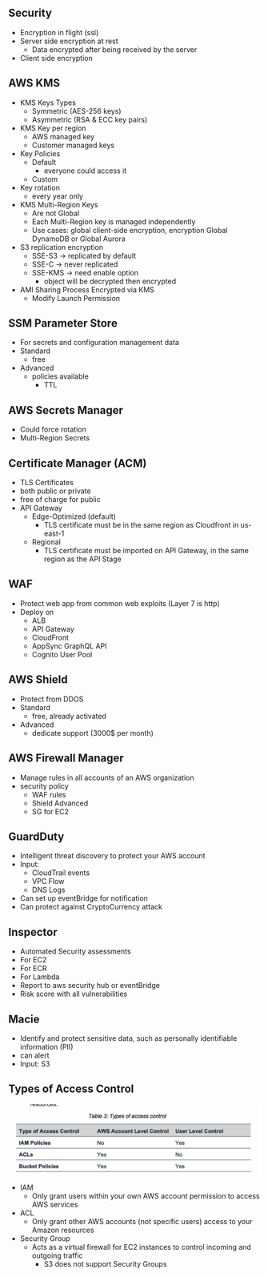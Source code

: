 Security
-
- Encryption in flight (ssl)
- Server side encryption at rest
  - Data encrypted after being received by the server
- Client side encryption

AWS KMS
-
- KMS Keys Types
  - Symmetric (AES-256 keys)
  - Asymmetric (RSA & ECC key pairs)
- KMS Key per region
  - AWS managed key
  - Customer managed keys
- Key Policies
  - Default
    - everyone could access it
  - Custom
- Key rotation
  - every year only
- KMS Multi-Region Keys
  - Are not Global
  - Each Multi-Region key is managed independently
  - Use cases: global client-side encryption, encryption Global DynamoDB or Global Aurora
- S3 replication encryption
  - SSE-S3 -> replicated by default
  - SSE-C -> never replicated
  - SSE-KMS -> need enable option
    - object will be decrypted then encrypted
- AMI Sharing Process Encrypted via KMS
  - Modify Launch Permission

SSM Parameter Store
-
  - For secrets and configuration management data
  - Standard
    - free
  - Advanced
    - policies available
      - TTL

AWS Secrets Manager
-
- Could force rotation
- Multi-Region Secrets

Certificate Manager (ACM)
-
- TLS Certificates
- both public or private
- free of charge for public
- API Gateway
  - Edge-Optimized (default)
    - TLS certificate must be in the same region as Cloudfront in us-east-1
  - Regional
    - TLS certificate must be imported on API Gateway, in the same region as the API Stage

WAF
-
- Protect web app from common web exploits (Layer 7 is http)
- Deploy on
  - ALB
  - API Gateway
  - CloudFront
  - AppSync GraphQL API
  - Cognito User Pool

AWS Shield
-
- Protect from DDOS
- Standard
  - free, already activated
- Advanced
  - dedicate support (3000$ per month)

AWS Firewall Manager
-
- Manage rules in all accounts of an AWS organization
- security policy
  - WAF rules
  - Shield Advanced
  - SG for EC2

GuardDuty
-
- Intelligent threat discovery to protect your AWS account
- Input:
  - CloudTrail events
  - VPC Flow
  - DNS Logs
- Can set up eventBridge for notification
- Can protect against CryptoCurrency attack

Inspector
-
- Automated Security assessments
- For EC2
- For ECR
- For Lambda
- Report to aws security hub or eventBridge
- Risk score with all vulnerabilities

Macie
-
- Identify and protect sensitive data, such as personally identifiable information (PII)
- can alert
- Input: S3

Types of Access Control
-
![Types of access control](../../images/typesOfAccessControl.png)
- IAM 
  - Only grant users within your own AWS account permission to access AWS services
- ACL
  - Only grant other AWS accounts (not specific users) access to your Amazon resources
- Security Group
  - Acts as a virtual firewall for EC2 instances to control incoming and outgoing traffic
    - S3 does not support Security Groups